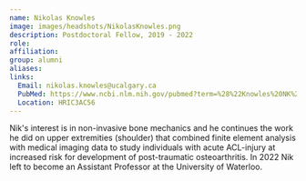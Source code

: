 ```yaml
---
name: Nikolas Knowles
image: images/headshots/NikolasKnowles.png
description: Postdoctoral Fellow, 2019 - 2022
role: 
affiliation: 
group: alumni
aliases: 
links:
  Email: nikolas.knowles@ucalgary.ca
  PubMed: https://www.ncbi.nlm.nih.gov/pubmed?term=%28%22Knowles%20NK%22%5Bau%5D%29
  Location: HRIC3AC56
---
```


Nik's interest is in non-invasive bone mechanics and he continues the work he did on upper extremities (shoulder) that combined finite element analysis with medical imaging data to study individuals with acute ACL-injury at increased risk for development of post-traumatic osteoarthritis.
In 2022 Nik left to become an Assistant Professor at the University of Waterloo.